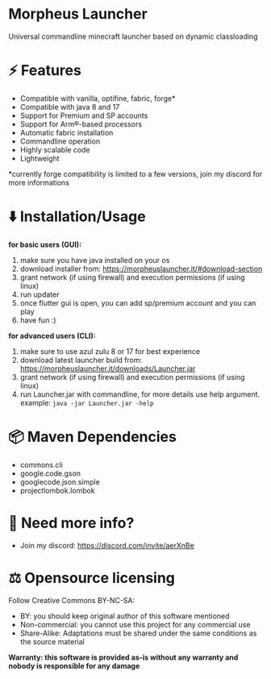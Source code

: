 # Morpheus Launcher
Universal commandline minecraft launcher based on dynamic classloading

# :zap: Features 
- Compatible with vanilla, optifine, fabric, forge*
- Compatible with java 8 and 17
- Support for Premium and SP accounts
- Support for Arm®-based processors
- Automatic fabric installation
- Commandline operation
- Highly scalable code
- Lightweight

*currently forge compatibility is limited to a few versions, join my discord for more informations

# :arrow_down: Installation/Usage
**for basic users (GUI):**
1. make sure you have java installed on your os
2. download installer from: https://morpheuslauncher.it/#download-section
3. grant network (if using firewall) and execution permissions (if using linux)
4. run updater
5. once flutter gui is open, you can add sp/premium account and you can play
6. have fun :)

**for advanced users (CLI):**
1. make sure to use azul zulu 8 or 17 for best experience
2. download latest launcher build from: https://morpheuslauncher.it/downloads/Launcher.jar
3. grant network (if using firewall) and execution permissions (if using linux)
4. run Launcher.jar with commandline, for more details use help argument. example: `java -jar Launcher.jar -help`

# :package: Maven Dependencies
- commons.cli
- google.code.gson
- googlecode.json.simple
- projectlombok.lombok

# :mega: Need more info?
- Join my discord: https://discord.com/invite/aerXnBe

# :balance_scale: Opensource licensing
Follow Creative Commons BY-NC-SA:
- BY: you should keep original author of this software mentioned
- Non-commercial: you cannot use this project for any commercial use
- Share-Alike: Adaptations must be shared under the same conditions as the source material

**Warranty: this software is provided as-is without any warranty and nobody is responsible for any damage**
